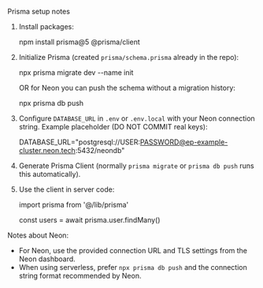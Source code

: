 Prisma setup notes

1. Install packages:

   npm install prisma@5 @prisma/client

2. Initialize Prisma (created `prisma/schema.prisma` already in the repo):

   npx prisma migrate dev --name init

   OR for Neon you can push the schema without a migration history:

   npx prisma db push

3. Configure `DATABASE_URL` in `.env` or `.env.local` with your Neon connection string. Example placeholder (DO NOT COMMIT real keys):

   DATABASE_URL="postgresql://USER:PASSWORD@ep-example-cluster.neon.tech:5432/neondb"

4. Generate Prisma Client (normally `prisma migrate` or `prisma db push` runs this automatically).

5. Use the client in server code:

   import prisma from '@/lib/prisma'

   const users = await prisma.user.findMany()

Notes about Neon:
- For Neon, use the provided connection URL and TLS settings from the Neon dashboard.
- When using serverless, prefer `npx prisma db push` and the connection string format recommended by Neon.
